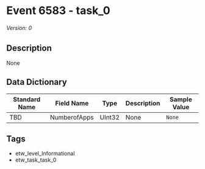 # Event 6583 - task_0
###### Version: 0

## Description
None

## Data Dictionary
|Standard Name|Field Name|Type|Description|Sample Value|
|---|---|---|---|---|
|TBD|NumberofApps|UInt32|None|`None`|

## Tags
* etw_level_Informational
* etw_task_task_0